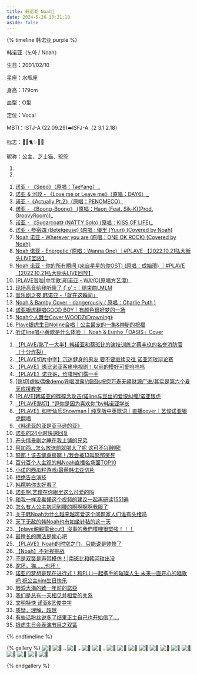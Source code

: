 ```yaml
---
title: 韩诺亚_Noah💜
date: 2024-5-26 10:21:18
aside: false
---
```


{% timeline 韩诺亚,purple %}

<!-- timeline 个人资料 -->

 韩诺亚（노아 / Noah）

生日：2001/02/10

星座：水瓶座

身高：179cm

血型：O型

定位：Vocal

MBTI：ISTJ-A (22.09.29)➡️ISFJ-A（2 3.1 2.18）

标志：🦙💜🐈️✨️🐥🧀

昵称：公主、芝士猫、驼驼

<!-- endtimeline -->

<!-- timeline TMI -->

1. 
2. 

<!-- endtimeline -->

<!-- timeline 翻唱Cover -->

1. [诺亚 - 《Seed》（原唱：TaeYang）_](https://www.bilibili.com/video/BV11e411Z7vx/?spm_id_from=333.999.0.0&vd_source=683accdf4a366c372d15625bf59c99d7)
2. [诺亚 & 河玟 - 《Love me or Leave me》（原唱：DAY6）_](https://www.bilibili.com/video/BV1oc411m7gz/?spm_id_from=333.999.0.0&vd_source=683accdf4a366c372d15625bf59c99d7)
3. [ 诺亚 -《Actually Pt.2》（原唱：PENOMECO）](https://www.bilibili.com/video/BV1Vp421y7SE/?spm_id_from=333.999.0.0&vd_source=683accdf4a366c372d15625bf59c99d7)
4. [诺亚 - 《Boong-Boong》 (原唱：Haon (Feat. Sik-K)(Prod. GroovyRoom))_](https://www.bilibili.com/video/BV1dF4m1A711/?spm_id_from=333.999.0.0&vd_source=683accdf4a366c372d15625bf59c99d7)
5. [ 诺亚 - 《Sugarcoat》 (NATTY Solo) (原唱：KISS OF LIFE)_](https://www.bilibili.com/video/BV1et421A7Zn/?spm_id_from=333.999.0.0&vd_source=683accdf4a366c372d15625bf59c99d7)
6. [诺亚 - 参宿四 (Betelgeuse) (原唱 : 優里 (Yuuri) (Covered by Noah)](https://www.bilibili.com/video/BV16P411k7zw/?spm_id_from=333.999.0.0&vd_source=683accdf4a366c372d15625bf59c99d7)
7. [Noah 诺亚 - Wherever you are (原唱：ONE OK ROCK) (Covered by Noah)](https://www.bilibili.com/video/BV1LM4y1d7kP/?spm_id_from=333.999.0.0&vd_source=683accdf4a366c372d15625bf59c99d7)
8. [Noah 诺亚 - Energetic (原唱：Wanna One) ｜#PLAVE 【2022.10.21弘大街头LIVE回放】](https://www.bilibili.com/video/BV1Dg4y1E7Pi/?spm_id_from=333.999.0.0&vd_source=683accdf4a366c372d15625bf59c99d7)
9. [Noah 诺亚 - 你的所有瞬间 (来自星星的你OST) (原唱：成始璄) ｜#PLAVE 【2022.10.21弘大街头LIVE回放】](https://www.bilibili.com/video/BV1Kx4y1T7fB/?spm_id_from=333.999.0.0&vd_source=683accdf4a366c372d15625bf59c99d7)
9. [[PLAVE官咖|中字歌词\]诺亚 - WAYO(原唱方艺潭）](https://www.bilibili.com/video/BV1vN411T7Lx/?spm_id_from=333.999.0.0&vd_source=683accdf4a366c372d15625bf59c99d7)
9. [现场高音给我听傻了 (ﾟoﾟ;;｜结束曲LMLM ](https://www.bilibili.com/video/BV1fi4y1a7ry/?spm_id_from=333.999.0.0&vd_source=683accdf4a366c372d15625bf59c99d7)
9. [音乐剧之夜 韩诺亚 -「就在这瞬间」](https://www.bilibili.com/video/BV1964y1P7i8/?spm_id_from=333.999.0.0&vd_source=683accdf4a366c372d15625bf59c99d7)
9. [Noah & Bamby Cover - dangerously ( 原唱：Charlie Puth )](https://www.bilibili.com/video/BV13t421a7ZY/?spm_id_from=333.999.0.0&vd_source=683accdf4a366c372d15625bf59c99d7)
9. [诺亚银虎翻唱GOOD BOY｜有颜色很好梦的一场](https://www.bilibili.com/video/BV1fx4y1S7DP/?spm_id_from=333.999.0.0&vd_source=683accdf4a366c372d15625bf59c99d7)
9. [Noah个人舞台Cover WOODZ《Drowning》](https://www.bilibili.com/video/BV1zC41137Qy/?spm_id_from=333.999.0.0&vd_source=683accdf4a366c372d15625bf59c99d7)
9. [Plave银虎生日Noline合唱｜公主最宠的一集&神秘的祝福](https://www.bilibili.com/video/BV1js42137iz/?spm_id_from=333.999.0.0&vd_source=683accdf4a366c372d15625bf59c99d7)
9. [听诺line唱小黄歌是什么体验 ｜ Noah & Eunho「OASIS」Cover](https://www.bilibili.com/video/BV1UQ4y1V7Yu/?spm_id_from=333.999.0.0&vd_source=683accdf4a366c372d15625bf59c99d7)

<!-- endtimeline -->

<!-- timeline 常看常新的切片 -->

1. [【PLAVE/熟了一大半】韩诺亚和蔡斑比的演技训练之蔡丰玖的名誉消防官（十分炸裂）](https://www.bilibili.com/video/BV1dc411u72d/?spm_id_from=333.999.0.0&vd_source=683accdf4a366c372d15625bf59c99d7)
2. [【PLAVE切片中字】沉迷健身的男友 要不要继续交往 诺亚河玟辩论赛](https://www.bilibili.com/video/BV1UV4y1z7cC/?spm_id_from=333.999.0.0&vd_source=683accdf4a366c372d15625bf59c99d7)
3. [【PLAVE】斑比诺亚客串电视剧！以前的模好可爱呜呜呜](https://www.bilibili.com/video/BV1qo4y1c79D/?spm_id_from=333.999.0.0&vd_source=683accdf4a366c372d15625bf59c99d7)
4. [【PLAVE】诺亚哥，给噗哩们露一手](https://www.bilibili.com/video/BV18h4y1P7UV/?vd_source=683accdf4a366c372d15625bf59c99d7)
5. [[熟切\]虚拟偶像demo导唱泄露!/烟囱s祝您万寿无疆财源广进/其实是第六个夏天应援教学](https://www.bilibili.com/video/BV1fF411U7Ru/?spm_id_from=333.999.0.0&vd_source=683accdf4a366c372d15625bf59c99d7)
6. [[PLAVE\]韩诺亚的碎碎念攻击/诺line与豆丝的爱恨纠缠/诺亚银虎](https://www.bilibili.com/video/BV14e411Q7x5/?spm_id_from=333.999.0.0&vd_source=683accdf4a366c372d15625bf59c99d7)
7. [【PLAVE熟切】“逗你是因为喜欢你”by韩诺亚学长](https://www.bilibili.com/video/BV12Q4y1t7fQ/?spm_id_from=333.999.0.0&vd_source=683accdf4a366c372d15625bf59c99d7)
8. [【PLAVE】如听仙乐Snowman | 纯享版中英歌词｜直播cover｜艺俊诺亚银虎翻唱](https://www.bilibili.com/video/BV1NC4y1N7BE/?spm_id_from=333.999.0.0&vd_source=683accdf4a366c372d15625bf59c99d7)
9. [《韩诺亚的亚是亚马逊的亚》](https://www.bilibili.com/video/BV1Bu4y1w7Uf/?spm_id_from=333.999.0.0&vd_source=683accdf4a366c372d15625bf59c99d7)
10. [诺亚的24小时快速回复](https://www.bilibili.com/video/BV1ZG411B77q/?spm_id_from=333.999.0.0&vd_source=683accdf4a366c372d15625bf59c99d7)
11. [开头情景剧之睡在我上铺的兄弟](https://www.bilibili.com/video/BV1Xc41117vr/?spm_id_from=333.999.0.0&vd_source=683accdf4a366c372d15625bf59c99d7)
12. [阿加西…怎么放送前就喝大了呢 这可不兴醉啊!](https://www.bilibili.com/video/BV1wv4y1j7uD/?spm_id_from=333.999.0.0&vd_source=683accdf4a366c372d15625bf59c99d7)
13. [怒那！该去健身房啊！/我会被13叫怒那笑死](https://www.bilibili.com/video/BV1oM4y1b7TV/?spm_id_from=333.999.0.0&vd_source=683accdf4a366c372d15625bf59c99d7)
14. [百分百个人主观的韩Noah直播名场面TOP10](https://www.bilibili.com/video/BV1w94y1i7CB/?spm_id_from=333.999.0.0&vd_source=683accdf4a366c372d15625bf59c99d7)
15. [小诺的西瓜籽游戏/最萌韩诺亚切片](https://www.bilibili.com/video/BV1q94y167DU/?spm_id_from=333.999.0.0&vd_source=683accdf4a366c372d15625bf59c99d7)
16. [拒绝告白演技](https://www.bilibili.com/video/BV1WN411q727/?spm_id_from=333.999.0.0&vd_source=683accdf4a366c372d15625bf59c99d7)
17. [韩糯鸭你太好看了](https://www.bilibili.com/video/BV1Au4y1v7m9/?spm_id_from=333.999.0.0&vd_source=683accdf4a366c372d15625bf59c99d7)
18. [诺亚啊,艺俊在你眼里这么可爱的吗](https://www.bilibili.com/video/BV1Yu4y1y7B2/?spm_id_from=333.999.0.0&vd_source=683accdf4a366c372d15625bf59c99d7)
19. [和我一样没看懂这个视频的建议一起再研读1551遍](https://www.bilibili.com/video/BV1Wk4y1A7zT/?spm_id_from=333.999.0.0&vd_source=683accdf4a366c372d15625bf59c99d7)
20. [怎么有人公主抱闪到腰的啊啊啊啊我服了](https://www.bilibili.com/video/BV1vh4y1v7n2/?spm_id_from=333.999.0.0&vd_source=683accdf4a366c372d15625bf59c99d7)
21. [关于韩Noah为什么越来越可爱这个问题家人们谁有头绪吗](https://www.bilibili.com/video/BV1q84y127tB/?spm_id_from=333.999.0.0&vd_source=683accdf4a366c372d15625bf59c99d7)
22. [天下无敌的韩Noah也有如坐针毡的这一天](https://www.bilibili.com/video/BV13M411Q7w2/?spm_id_from=333.999.0.0&vd_source=683accdf4a366c372d15625bf59c99d7)
23. [【plave親親電台cut】沒事的我們噗哩很堅強！！！](https://www.bilibili.com/video/BV1dC4y1j7cg/?spm_id_from=333.999.0.0&vd_source=683accdf4a366c372d15625bf59c99d7)
24. [最擅长的魔法是偷心吧](https://www.bilibili.com/video/BV1xh411u7r9/?spm_id_from=333.999.0.0&vd_source=683accdf4a366c372d15625bf59c99d7)
25. [【PLAVE】Noah的时空之门，只能说是帅惨了](https://www.bilibili.com/video/BV1Bb4y1u7Fb/?spm_id_from=333.999.0.0&vd_source=683accdf4a366c372d15625bf59c99d7)
26. [【Noah】不对视挑战](https://www.bilibili.com/video/BV1NN4y1S7zT/?spm_id_from=333.999.0.0&vd_source=683accdf4a366c372d15625bf59c99d7)
27. [不是双簧是声带模仿！|南斑比和韩河玟出没](https://www.bilibili.com/video/BV18w411j7vm/?spm_id_from=333.999.0.0&vd_source=683accdf4a366c372d15625bf59c99d7)
28. [驼坏，猫……也坏！](https://www.bilibili.com/video/BV1TC41147wg/?spm_id_from=333.999.0.0&vd_source=683accdf4a366c372d15625bf59c99d7)
29. [诺亚的梦想是现在进行式！和PLLI一起携手的璀璨人生 未来一直开心的唱歌吧 祝公主nim生日快乐](https://www.bilibili.com/video/BV132421A72E/?spm_id_from=333.999.0.0&vd_source=683accdf4a366c372d15625bf59c99d7)
30. [眼淚大海的致一年前的諾亞](https://www.bilibili.com/video/BV1fF4m1V7Zo/?spm_id_from=333.999.0.0&vd_source=683accdf4a366c372d15625bf59c99d7)
31. [我们是总有一天相见并相爱的关系](https://www.bilibili.com/video/BV1qH4y1s7Qp/?spm_id_from=333.999.0.0&vd_source=683accdf4a366c372d15625bf59c99d7)
32. [文明特快 诺亚&艺俊中字](https://www.bilibili.com/video/BV1aH4y1s7JM/?spm_id_from=333.999.0.0&vd_source=683accdf4a366c372d15625bf59c99d7)
33. [质疑，理解，超越](https://www.bilibili.com/video/BV1kr421874B/?spm_id_from=333.999.0.0&vd_source=683accdf4a366c372d15625bf59c99d7)
34. [有些话粉丝说多了结果正主自己也开始信了....](https://www.bilibili.com/video/BV1M1421Q7ig/?spm_id_from=333.999.0.0&vd_source=683accdf4a366c372d15625bf59c99d7)
34. [银虎生日会表演节目之双簧](https://www.bilibili.com/video/BV1NM4m1r7pX/?spm_id_from=333.999.0.0&vd_source=683accdf4a366c372d15625bf59c99d7)

<!-- endtimeline -->

{% endtimeline %}



{% gallery %}
![💜](https://img2.imgtp.com/2024/05/27/WEwLmzTj.jpg)
![💜](https://img2.imgtp.com/2024/05/27/B0fi2MTe.jpg)
<img src="https://img2.imgtp.com/2024/05/27/HExU8RIG.jpg" alt="💜" style="zoom:25%;" />
![💜](https://img2.imgtp.com/2024/05/27/alUdlSo7.jpg)
<img src="https://img2.imgtp.com/2024/05/27/1g4vmmbp.jpg" alt="💜" style="zoom:25%;" />
![💜](https://img2.imgtp.com/2024/05/27/oUJqv2lt.jpg)
![💜](https://img2.imgtp.com/2024/05/27/oeStrK5j.jpg)
<img src="https://img2.imgtp.com/2024/05/27/ezSW0FV4.jpg" alt="💜" style="zoom:25%;" />
![💜](https://img2.imgtp.com/2024/05/27/8nFOIxO7.jpg)
![💜](https://img2.imgtp.com/2024/05/27/n00UZACz.jpg)
![💜](https://img2.imgtp.com/2024/05/27/DXw4XyoU.jpg)
![💜](https://img2.imgtp.com/2024/05/27/2fqYxHEL.jpg)
![💜](https://img2.imgtp.com/2024/05/27/Sat78MLr.jpg)
![💜](https://img2.imgtp.com/2024/05/27/Aykn8X15.jpg)
![💜](https://img2.imgtp.com/2024/05/27/86Mlhuf6.jpg)
![💜](https://img2.imgtp.com/2024/05/27/8vH5L1Ai.jpg)
![💜](https://img2.imgtp.com/2024/05/27/VeIH49t2.jpg)
![💜](https://img2.imgtp.com/2024/05/27/uRA6wSVf.jpg)
![💜](https://img.picui.cn/free/2024/06/01/665b133f290d2.jpg)
![💜](https://img.picui.cn/free/2024/06/18/667129abf2ad0.jpg)






{% endgallery %}